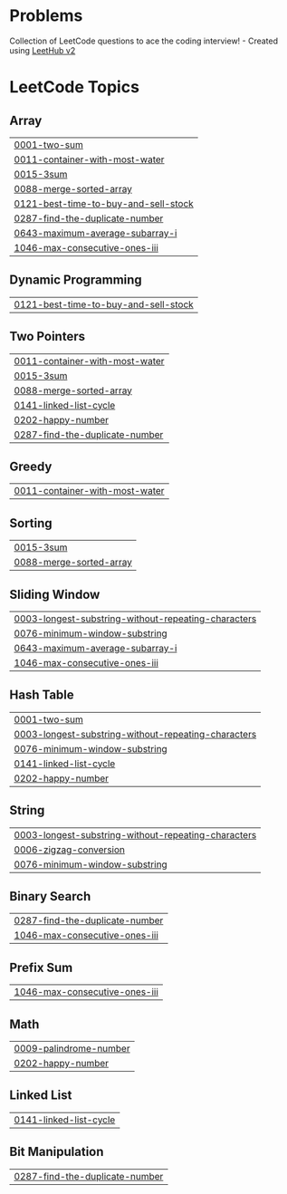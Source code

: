 # Problems
Collection of LeetCode questions to ace the coding interview! - Created using [LeetHub v2](https://github.com/arunbhardwaj/LeetHub-2.0)

<!---LeetCode Topics Start-->
# LeetCode Topics
## Array
|  |
| ------- |
| [0001-two-sum](https://github.com/Avinash415/Problems/tree/master/0001-two-sum) |
| [0011-container-with-most-water](https://github.com/Avinash415/Problems/tree/master/0011-container-with-most-water) |
| [0015-3sum](https://github.com/Avinash415/Problems/tree/master/0015-3sum) |
| [0088-merge-sorted-array](https://github.com/Avinash415/Problems/tree/master/0088-merge-sorted-array) |
| [0121-best-time-to-buy-and-sell-stock](https://github.com/Avinash415/Problems/tree/master/0121-best-time-to-buy-and-sell-stock) |
| [0287-find-the-duplicate-number](https://github.com/Avinash415/Problems/tree/master/0287-find-the-duplicate-number) |
| [0643-maximum-average-subarray-i](https://github.com/Avinash415/Problems/tree/master/0643-maximum-average-subarray-i) |
| [1046-max-consecutive-ones-iii](https://github.com/Avinash415/Problems/tree/master/1046-max-consecutive-ones-iii) |
## Dynamic Programming
|  |
| ------- |
| [0121-best-time-to-buy-and-sell-stock](https://github.com/Avinash415/Problems/tree/master/0121-best-time-to-buy-and-sell-stock) |
## Two Pointers
|  |
| ------- |
| [0011-container-with-most-water](https://github.com/Avinash415/Problems/tree/master/0011-container-with-most-water) |
| [0015-3sum](https://github.com/Avinash415/Problems/tree/master/0015-3sum) |
| [0088-merge-sorted-array](https://github.com/Avinash415/Problems/tree/master/0088-merge-sorted-array) |
| [0141-linked-list-cycle](https://github.com/Avinash415/Problems/tree/master/0141-linked-list-cycle) |
| [0202-happy-number](https://github.com/Avinash415/Problems/tree/master/0202-happy-number) |
| [0287-find-the-duplicate-number](https://github.com/Avinash415/Problems/tree/master/0287-find-the-duplicate-number) |
## Greedy
|  |
| ------- |
| [0011-container-with-most-water](https://github.com/Avinash415/Problems/tree/master/0011-container-with-most-water) |
## Sorting
|  |
| ------- |
| [0015-3sum](https://github.com/Avinash415/Problems/tree/master/0015-3sum) |
| [0088-merge-sorted-array](https://github.com/Avinash415/Problems/tree/master/0088-merge-sorted-array) |
## Sliding Window
|  |
| ------- |
| [0003-longest-substring-without-repeating-characters](https://github.com/Avinash415/Problems/tree/master/0003-longest-substring-without-repeating-characters) |
| [0076-minimum-window-substring](https://github.com/Avinash415/Problems/tree/master/0076-minimum-window-substring) |
| [0643-maximum-average-subarray-i](https://github.com/Avinash415/Problems/tree/master/0643-maximum-average-subarray-i) |
| [1046-max-consecutive-ones-iii](https://github.com/Avinash415/Problems/tree/master/1046-max-consecutive-ones-iii) |
## Hash Table
|  |
| ------- |
| [0001-two-sum](https://github.com/Avinash415/Problems/tree/master/0001-two-sum) |
| [0003-longest-substring-without-repeating-characters](https://github.com/Avinash415/Problems/tree/master/0003-longest-substring-without-repeating-characters) |
| [0076-minimum-window-substring](https://github.com/Avinash415/Problems/tree/master/0076-minimum-window-substring) |
| [0141-linked-list-cycle](https://github.com/Avinash415/Problems/tree/master/0141-linked-list-cycle) |
| [0202-happy-number](https://github.com/Avinash415/Problems/tree/master/0202-happy-number) |
## String
|  |
| ------- |
| [0003-longest-substring-without-repeating-characters](https://github.com/Avinash415/Problems/tree/master/0003-longest-substring-without-repeating-characters) |
| [0006-zigzag-conversion](https://github.com/Avinash415/Problems/tree/master/0006-zigzag-conversion) |
| [0076-minimum-window-substring](https://github.com/Avinash415/Problems/tree/master/0076-minimum-window-substring) |
## Binary Search
|  |
| ------- |
| [0287-find-the-duplicate-number](https://github.com/Avinash415/Problems/tree/master/0287-find-the-duplicate-number) |
| [1046-max-consecutive-ones-iii](https://github.com/Avinash415/Problems/tree/master/1046-max-consecutive-ones-iii) |
## Prefix Sum
|  |
| ------- |
| [1046-max-consecutive-ones-iii](https://github.com/Avinash415/Problems/tree/master/1046-max-consecutive-ones-iii) |
## Math
|  |
| ------- |
| [0009-palindrome-number](https://github.com/Avinash415/Problems/tree/master/0009-palindrome-number) |
| [0202-happy-number](https://github.com/Avinash415/Problems/tree/master/0202-happy-number) |
## Linked List
|  |
| ------- |
| [0141-linked-list-cycle](https://github.com/Avinash415/Problems/tree/master/0141-linked-list-cycle) |
## Bit Manipulation
|  |
| ------- |
| [0287-find-the-duplicate-number](https://github.com/Avinash415/Problems/tree/master/0287-find-the-duplicate-number) |
<!---LeetCode Topics End-->